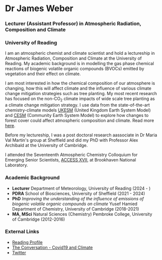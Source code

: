 # Dr James Weber
### Lecturer (Assistant Professor) in Atmospheric Radiation, Composition and Climate

### University of Reading


I am an atmospheric chemist and climate scientist and hold a lectureship in Atmospheric Radiation, Composition and Climate at the University of Reading. My academic background is in modelling the gas phase chemical reactions of biogenic volatile organic compounds (BVOCs) emitted by vegetation and their effect on climate.

I am most interested in how the chemical composition of our atmosphere is changing, how this will affect climate and the influence of various climate change mitigation strategies such as tree planting. My most recent research has focused on the non-CO<sub>2</sub> climate impacts of wide scale tree planting as a climate change mitigation strategy. I use data from the state-of-the-art chemistry-climate models [UKESM](https://ukesm.ac.uk) (United Kingdom Earth System Model) and [CESM](https://www.cesm.ucar.edu) (Community Earth System Model) to explore how changes to forest cover could affect atmospheric composition and climate. Read more [here](./research.md). 

Before my lectureship, I was a post doctoral research aassociate in Dr Maria Val Martin's group at Sheffield and did my PhD with Professor Alex Archibald at the University of Cambridge. 

I attended the Seventeenth Atmospheric Chemistry Colloquium for Emerging Senior Scientists, [ACCESS XVII](https://www.bnl.gov/accesscolloquium), at Brookhaven National Laboratory. 


### Academic Background  
- **Lecturer** Department of Meteorology, University of Reading (2024 - )
- **PDRA** School of Biosciences, University of Sheffield (2021 - 2024)
- **PhD** *Improving the understanding of the influence of emissions of biogenic volatile organic compounds on climate* Yusef Hamied Department of Chemistry, University of Cambridge (2018-2021)
- **MA, MSci** Natural Sciences (Chemistry) Pembroke College, University of Cambridge (2012-2016)

### External Links

- [Reading Profile](https://research.reading.ac.uk/meteorology/people/james-weber/)
- [The Conversation - Covid19 and Climate](https://theconversation.com/why-lockdown-had-little-to-no-effect-on-global-temperatures-148129)
- [Twitter](https://twitter.com/Atmos_Pem)

